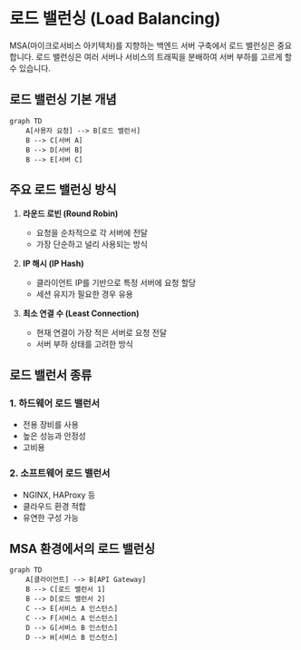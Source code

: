 # 로드 밸런싱 (Load Balancing)

MSA(마이크로서비스 아키텍처)를 지향하는 백엔드 서버 구축에서 로드 밸런싱은 중요합니다. 로드 밸런싱은 여러 서버나 서비스의 트래픽을 분배하여 서버 부하를 고르게 할 수 있습니다.

## 로드 밸런싱 기본 개념

```mermaid
graph TD
    A[사용자 요청] --> B[로드 밸런서]
    B --> C[서버 A]
    B --> D[서버 B]
    B --> E[서버 C]
```

## 주요 로드 밸런싱 방식

1. **라운드 로빈 (Round Robin)**
   - 요청을 순차적으로 각 서버에 전달
   - 가장 단순하고 널리 사용되는 방식

2. **IP 해시 (IP Hash)**
   - 클라이언트 IP를 기반으로 특정 서버에 요청 할당
   - 세션 유지가 필요한 경우 유용

3. **최소 연결 수 (Least Connection)**
   - 현재 연결이 가장 적은 서버로 요청 전달
   - 서버 부하 상태를 고려한 방식

## 로드 밸런서 종류

### 1. 하드웨어 로드 밸런서
- 전용 장비를 사용
- 높은 성능과 안정성
- 고비용

### 2. 소프트웨어 로드 밸런서
- NGINX, HAProxy 등
- 클라우드 환경 적합
- 유연한 구성 가능

## MSA 환경에서의 로드 밸런싱

```mermaid
graph TD
    A[클라이언트] --> B[API Gateway]
    B --> C[로드 밸런서 1]
    B --> D[로드 밸런서 2]
    C --> E[서비스 A 인스턴스]
    C --> F[서비스 A 인스턴스]
    D --> G[서비스 B 인스턴스]
    D --> H[서비스 B 인스턴스]
```
